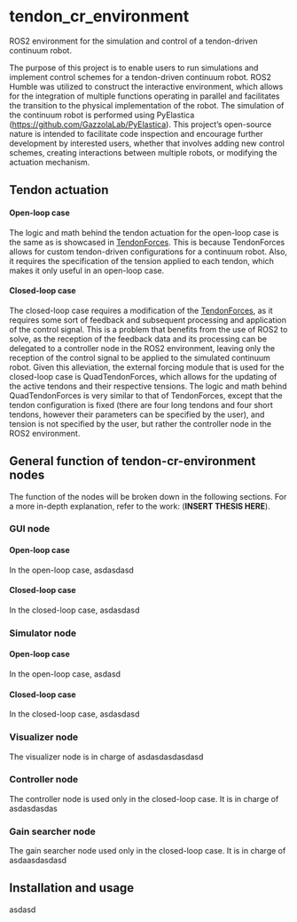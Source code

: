 # tendon_cr_environment
ROS2 environment for the simulation and control of a tendon-driven continuum robot. 

The purpose of this project is to enable users to run simulations and implement control schemes for a tendon-driven continuum robot. ROS2 Humble was utilized to construct the interactive environment, which allows for the integration of multiple functions operating in parallel and facilitates the transition to the physical implementation of the robot. The simulation of the continuum robot is performed using PyElastica (https://github.com/GazzolaLab/PyElastica). This project’s open-source nature is intended to facilitate code inspection and encourage further development by interested users, whether that involves adding new control schemes, creating interactions between multiple robots, or modifying the actuation mechanism.

## Tendon actuation
#### Open-loop case
The logic and math behind the tendon actuation for the open-loop case is the same as is showcased in [TendonForces](https://github.com/gabotuzl/TendonForces). This is because TendonForces allows for custom tendon-driven configurations for a continuum robot. Also, it requires the specification of the tension applied to each tendon, which makes it only useful in an open-loop case.
#### Closed-loop case
The closed-loop case requires a modification of the [TendonForces](https://github.com/gabotuzl/TendonForces), as it requires some sort of feedback and subsequent processing and application of the control signal. This is a problem that benefits from the use of ROS2 to solve, as the reception of the feedback data and its processing can be delegated to a controller node in the ROS2 environment, leaving only the reception of the control signal to be applied to the simulated continuum robot. Given this alleviation, the external forcing module that is used for the closed-loop case is QuadTendonForces, which allows for the updating of the active tendons and their respective tensions.
The logic and math behind QuadTendonForces is very similar to that of TendonForces, except that the tendon configuration is fixed (there are four long tendons and four short tendons, however their parameters can be specified by the user), and tension is not specified by the user, but rather the controller node in the ROS2 environment.

## General function of tendon-cr-environment nodes
The function of the nodes will be broken down in the following sections. For a more in-depth explanation, refer to the work: (**INSERT THESIS HERE**).

### GUI node
#### Open-loop case
In the open-loop case, asdasdasd
#### Closed-loop case
In the closed-loop case, asdasdasd

### Simulator node
#### Open-loop case
In the open-loop case, asdasd
#### Closed-loop case
In the closed-loop case, asdasdasd

### Visualizer node
The visualizer node is in charge of asdasdasdasdasd

### Controller node
The controller node is used only in the closed-loop case. It is in charge of asdasdasdas

### Gain searcher node
The gain searcher node used only in the closed-loop case. It is in charge of asdaasdasdasd

## Installation and usage
asdasd

